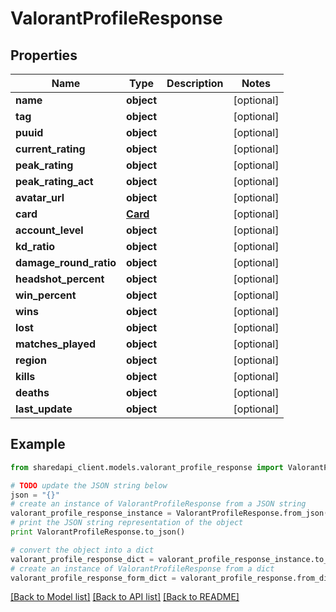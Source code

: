 # ValorantProfileResponse


## Properties
Name | Type | Description | Notes
------------ | ------------- | ------------- | -------------
**name** | **object** |  | [optional] 
**tag** | **object** |  | [optional] 
**puuid** | **object** |  | [optional] 
**current_rating** | **object** |  | [optional] 
**peak_rating** | **object** |  | [optional] 
**peak_rating_act** | **object** |  | [optional] 
**avatar_url** | **object** |  | [optional] 
**card** | [**Card**](Card.md) |  | [optional] 
**account_level** | **object** |  | [optional] 
**kd_ratio** | **object** |  | [optional] 
**damage_round_ratio** | **object** |  | [optional] 
**headshot_percent** | **object** |  | [optional] 
**win_percent** | **object** |  | [optional] 
**wins** | **object** |  | [optional] 
**lost** | **object** |  | [optional] 
**matches_played** | **object** |  | [optional] 
**region** | **object** |  | [optional] 
**kills** | **object** |  | [optional] 
**deaths** | **object** |  | [optional] 
**last_update** | **object** |  | [optional] 

## Example

```python
from sharedapi_client.models.valorant_profile_response import ValorantProfileResponse

# TODO update the JSON string below
json = "{}"
# create an instance of ValorantProfileResponse from a JSON string
valorant_profile_response_instance = ValorantProfileResponse.from_json(json)
# print the JSON string representation of the object
print ValorantProfileResponse.to_json()

# convert the object into a dict
valorant_profile_response_dict = valorant_profile_response_instance.to_dict()
# create an instance of ValorantProfileResponse from a dict
valorant_profile_response_form_dict = valorant_profile_response.from_dict(valorant_profile_response_dict)
```
[[Back to Model list]](../README.md#documentation-for-models) [[Back to API list]](../README.md#documentation-for-api-endpoints) [[Back to README]](../README.md)


